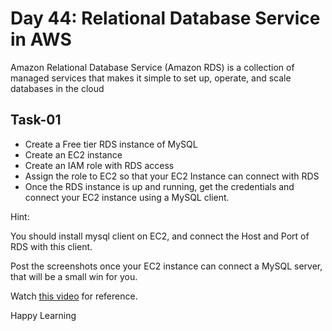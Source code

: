 # Day 44: Relational Database Service in AWS

Amazon Relational Database Service (Amazon RDS) is a collection of managed services that makes it simple to set up, operate, and scale databases in the cloud

## Task-01

- Create a Free tier RDS instance of MySQL
- Create an EC2 instance
- Create an IAM role with RDS access
- Assign the role to EC2 so that your EC2 Instance can connect with RDS
- Once the RDS instance is up and running, get the credentials and connect your EC2 instance using a MySQL client.

Hint:

You should install mysql client on EC2, and connect the Host and Port of RDS with this client.

Post the screenshots once your EC2 instance can connect a MySQL server, that will be a small win for you.

Watch [this video](https://youtu.be/MrA6Rk1Y82E) for reference.

Happy Learning

